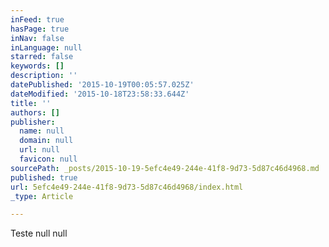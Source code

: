```yaml
---
inFeed: true
hasPage: true
inNav: false
inLanguage: null
starred: false
keywords: []
description: ''
datePublished: '2015-10-19T00:05:57.025Z'
dateModified: '2015-10-18T23:58:33.644Z'
title: ''
authors: []
publisher:
  name: null
  domain: null
  url: null
  favicon: null
sourcePath: _posts/2015-10-19-5efc4e49-244e-41f8-9d73-5d87c46d4968.md
published: true
url: 5efc4e49-244e-41f8-9d73-5d87c46d4968/index.html
_type: Article

---
```

Teste
null
null